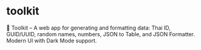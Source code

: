 # toolkit
🎒 Toolkit – A web app for generating and formatting data: Thai ID, GUID/UUID, random names, numbers, JSON to Table, and JSON Formatter. Modern UI with Dark Mode support.
